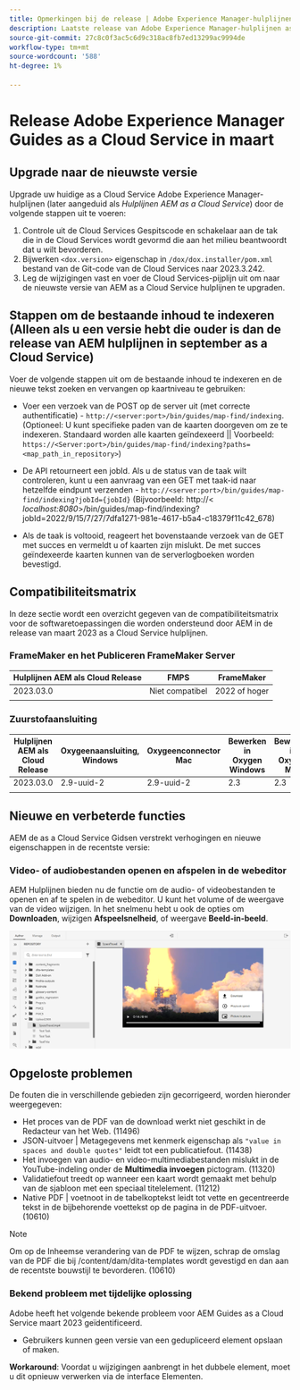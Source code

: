 ```yaml
---
title: Opmerkingen bij de release | Adobe Experience Manager-hulplijnen as a Cloud Service, release maart 2023
description: Laatste release van Adobe Experience Manager-hulplijnen as a Cloud Service
source-git-commit: 27c8c0f3ac5c6d9c318ac8fb7ed13299ac9994de
workflow-type: tm+mt
source-wordcount: '588'
ht-degree: 1%

---
```


# Release Adobe Experience Manager Guides as a Cloud Service in maart

## Upgrade naar de nieuwste versie

Upgrade uw huidige as a Cloud Service Adobe Experience Manager-hulplijnen (later aangeduid als *Hulplijnen AEM as a Cloud Service*) door de volgende stappen uit te voeren:
1. Controle uit de Cloud Services Gespitscode en schakelaar aan de tak die in de Cloud Services wordt gevormd die aan het milieu beantwoordt dat u wilt bevorderen.
2. Bijwerken `<dox.version>` eigenschap in `/dox/dox.installer/pom.xml` bestand van de Git-code van de Cloud Services naar 2023.3.242.
3. Leg de wijzigingen vast en voer de Cloud Services-pijplijn uit om naar de nieuwste versie van AEM as a Cloud Service hulplijnen te upgraden.

## Stappen om de bestaande inhoud te indexeren (Alleen als u een versie hebt die ouder is dan de release van AEM hulplijnen in september as a Cloud Service)

Voer de volgende stappen uit om de bestaande inhoud te indexeren en de nieuwe tekst zoeken en vervangen op kaartniveau te gebruiken:

* Voer een verzoek van de POST op de server uit (met correcte authentificatie) - `http://<server:port>/bin/guides/map-find/indexing`.
(Optioneel: U kunt specifieke paden van de kaarten doorgeven om ze te indexeren. Standaard worden alle kaarten geïndexeerd || Voorbeeld: `https://<Server:port>/bin/guides/map-find/indexing?paths=<map_path_in_repository>`)

* De API retourneert een jobId. Als u de status van de taak wilt controleren, kunt u een aanvraag van een GET met taak-id naar hetzelfde eindpunt verzenden - `http://<server:port>/bin/guides/map-find/indexing?jobId={jobId}`
(Bijvoorbeeld: http://&lt;
_localhost:8080_>/bin/guides/map-find/indexing?jobId=2022/9/15/7/27/7dfa1271-981e-4617-b5a4-c18379f11c42_678)

* Als de taak is voltooid, reageert het bovenstaande verzoek van de GET met succes en vermeldt u of kaarten zijn mislukt. De met succes geïndexeerde kaarten kunnen van de serverlogboeken worden bevestigd.

## Compatibiliteitsmatrix

In deze sectie wordt een overzicht gegeven van de compatibiliteitsmatrix voor de softwaretoepassingen die worden ondersteund door AEM in de release van maart 2023 as a Cloud Service hulplijnen.

### FrameMaker en het Publiceren FrameMaker Server

| Hulplijnen AEM als Cloud Release | FMPS | FrameMaker |
| --- | --- | --- |
| 2023.03.0 | Niet compatibel | 2022 of hoger |
|  |  |  |


### Zuurstofaansluiting

| Hulplijnen AEM als Cloud Release | Oxygeenaansluiting, Windows | Oxygeenconnector Mac | Bewerken in Oxygen Windows | Bewerken in Oxygen Mac |
| --- | --- | --- | --- | --- |
| 2023.03.0 | 2.9-uuid-2 | 2.9-uuid-2 | 2.3 | 2.3 |
|  |  |  |  |


## Nieuwe en verbeterde functies

AEM de as a Cloud Service Gidsen verstrekt verhogingen en nieuwe eigenschappen in de recentste versie:

### Video- of audiobestanden openen en afspelen in de webeditor

AEM Hulplijnen bieden nu de functie om de audio- of videobestanden te openen en af te spelen in de webeditor. U kunt het volume of de weergave van de video wijzigen. In het snelmenu hebt u ook de opties om **Downloaden**, wijzigen **Afspeelsnelheid**, of weergave **Beeld-in-beeld**.

<img src="assets/video-web-editor.png" alt="video afspelen" width="600">


## Opgeloste problemen

De fouten die in verschillende gebieden zijn gecorrigeerd, worden hieronder weergegeven:

* Het proces van de PDF van de download werkt niet geschikt in de Redacteur van het Web. (11496)
* JSON-uitvoer | Metagegevens met kenmerk eigenschap als `"value in spaces and double quotes"` leidt tot een publicatiefout. (11438)
* Het invoegen van audio- en video-multimediabestanden mislukt in de YouTube-indeling onder de **Multimedia invoegen** pictogram. (11320)
* Validatiefout treedt op wanneer een kaart wordt gemaakt met behulp van de sjabloon met een speciaal titelelement. (11212)
* Native PDF | voetnoot in de tabelkoptekst leidt tot vette en gecentreerde tekst in de bijbehorende voettekst op de pagina in de PDF-uitvoer. (10610)
>[!NOTE]
>
>Om op de Inheemse verandering van de PDF te wijzen, schrap de omslag van de PDF die bij /content/dam/dita-templates wordt gevestigd en dan aan de recentste bouwstijl te bevorderen. (10610)

### Bekend probleem met tijdelijke oplossing

Adobe heeft het volgende bekende probleem voor AEM Guides as a Cloud Service maart 2023 geïdentificeerd.

* Gebruikers kunnen geen versie van een gedupliceerd element opslaan of maken.

**Workaround**: Voordat u wijzigingen aanbrengt in het dubbele element, moet u dit opnieuw verwerken via de interface Elementen.

